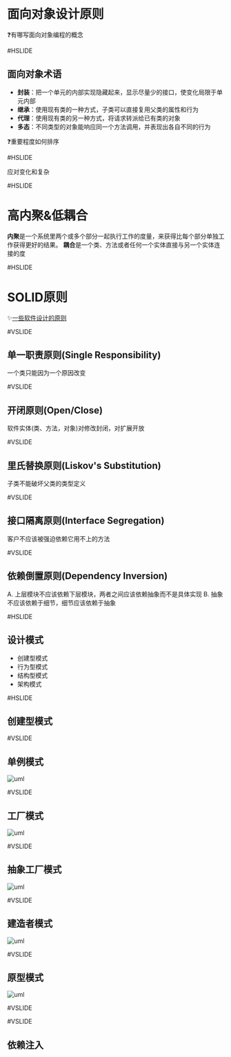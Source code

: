 # 面向对象设计原则

❓有哪写面向对象编程的概念

#HSLIDE

## 面向对象术语

* **封装**：把一个单元的内部实现隐藏起来，显示尽量少的接口，使变化局限于单元内部
* **继承**：使用现有类的一种方式，子类可以直接复用父类的属性和行为
* **代理**：使用现有类的另一种方式，将请求转派给已有类的对象
* **多态**：不同类型的对象能响应同一个方法调用，并表现出各自不同的行为

❓重要程度如何排序

<!--
封装->委托->继承
继承的问题
-->

#HSLIDE

应对变化和复杂

#HSLIDE

# 高内聚&低耦合

**内聚**是一个系统里两个或多个部分一起执行工作的度量，来获得比每个部分单独工作获得更好的结果。
**耦合**是一个类、方法或者任何一个实体直接与另一个实体连接的度

#HSLIDE

# SOLID原则

✨[一些软件设计的原则](http://coolshell.cn/articles/4535.html)

#VSLIDE

## 单一职责原则(Single Responsibility)

一个类只能因为一个原因改变

<!--
代码重复，不同“方向”的变化
-->

#VSLIDE

## 开闭原则(Open/Close)

软件实体(类、方法，对象)对修改封闭，对扩展开放

<!--
面向接口编程，组合由于继承(LSP)
-->

#VSLIDE

## 里氏替换原则(Liskov's Substitution)

子类不能破坏父类的类型定义

<!--
继承关系的开闭原则，契约
-->

#VSLIDE

## 接口隔离原则(Interface Segregation)

客户不应该被强迫依赖它用不上的方法

#VSLIDE

## 依赖倒置原则(Dependency Inversion)

A. 上层模块不应该依赖下层模块，两者之间应该依赖抽象而不是具体实现
B. 抽象不应该依赖于细节，细节应该依赖于抽象

#HSLIDE

## 设计模式

* 创建型模式
* 行为型模式
* 结构型模式
* 架构模式

#HSLIDE

## 创建型模式

#VSLIDE

## 单例模式

![uml](https://www.tutorialspoint.com/design_pattern/images/singleton_pattern_uml_diagram.jpg)


#VSLIDE

## 工厂模式

![uml](https://www.tutorialspoint.com/design_pattern/images/factory_pattern_uml_diagram.jpg)

#VSLIDE

## 抽象工厂模式
![uml](https://www.tutorialspoint.com/design_pattern/images/abstractfactory_pattern_uml_diagram.jpg)

#VSLIDE

## 建造者模式

![uml](https://www.tutorialspoint.com/design_pattern/images/builder_pattern_uml_diagram.jpg)

#VSLIDE

## 原型模式

![uml](https://www.tutorialspoint.com/design_pattern/images/prototype_pattern_uml_diagram.jpg)

#VSLIDE



#VSLIDE

## 依赖注入

